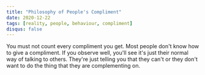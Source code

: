 ```yaml
---
title: "Philosophy of People's Compliment"
date: 2020-12-22
tags: [reality, people, behaviour, compliment]
disqus: false
---
```


You must not count every compliment you get. Most people don't know how to give a compliment. If you observe well, you'll see it's just their normal way of talking to others. They're just telling you that they can't or they don't want to do the thing that they are complementing on.
